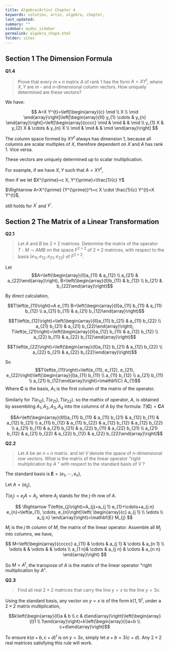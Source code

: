 ```yaml
---
title: Algebra(Artin) Chapter 4
keywords: solution, artin, algebra, chapter,
last_updated: 
summary: ""
sidebar: mydoc_sidebar
permalink: algebra_chap4.html
folder: sites
---
```


<script>
MathJax = {
  tex: {
    inlineMath: [['$', '$'], ['\\(', '\\)']]
  },
  svg: {
    fontCache: 'global'
  }
};
</script>
<script type="text/javascript" id="MathJax-script" async
  src="https://cdn.jsdelivr.net/npm/mathjax@3/es5/tex-svg.js">
</script>


## Section 1 The Dimension Formula
**Q1.4**

> Prove that every $m \times n$ matrix $A$ of rank 1 has the form $A=X Y^{\mathrm{t}}$, where $X, Y$ are $m$ - and $n$-dimensional column vectors. How uniquely determined are these vectors?

We have:

$$
A=X Y^{t}=\left[\begin{array}{c}
\mid \\
X \\
\mid
\end{array}\right]\left[\begin{array}{lll}
y_{1} \cdots & y_{n}
\end{array}\right]=\left[\begin{array}{cccc}
\mid & \mid & & \mid \\
y_{1} X & y_{2} X & \cdots & y_{n} X \\
\mid & \mid & & \mid
\end{array}\right]
$$

The column space formed by $X Y^t$ always has dimension 1, because all columns are scalar multiples of $X,$ therefore dependent on $X$ and $A$ has rank 1. Vice versa.

These vectors are uniquely determined up to scalar multiplication. 

For example, if we have $X, Y$ such that $A=X Y^t$, 

then if we let $X^{\prime}=c X, Y^{\prime}=\frac{1}{c} Y$ 

$\Rightarrow A=X^{\prime} {Y^{\prime}}^t=c X \cdot \frac{1}{c} Y^{t}=X Y^{t}$, 

still holds for $X^{\prime}$ and $Y^{\prime}.$

## Section 2 The Matrix of a Linear Transformation
**Q2.1**

> Let $A$ and $B$ be $2 \times 2$ matrices. Determine the matrix of the operator $T: M \leadsto A M B$ on the space $F^{2 \times 2}$ of $2 \times 2$ matrices, with respect to the basis $\left(e_{11}, e_{12}, e_{21}, e_{22}\right)$ of $F^{2 \times 2}$.

Let $$A=\left(\begin{array}{ll}a_{11} & a_{12} \\ a_{21} & a_{22}\end{array}\right), B=\left(\begin{array}{ll}b_{11} & b_{12} \\ b_{21} & b_{22}\end{array}\right)$$

By direct calculation, 

$$T\left(e_{11}\right)=A e_{11} B=\left(\begin{array}{ll}a_{11} b_{11} & a_{11} b_{12} \\ a_{21} b_{11} & a_{21} b_{12}\end{array}\right)$$

$$T\left(e_{12}\right)=\left(\begin{array}{ll}a_{11} b_{21} & a_{11} b_{22} \\ a_{21} b_{21} & a_{21} b_{22}\end{array}\right), T\left(e_{21}\right)=\left(\begin{array}{ll}a_{12} b_{11} & a_{12} b_{12} \\ a_{22} b_{11} & a_{22} b_{12}\end{array}\right)$$

$$T\left(e_{22}\right)=\left(\begin{array}{ll}a_{12} b_{21} & a_{12} b_{22} \\ a_{22} b_{21} & a_{22} b_{22}\end{array}\right)$$

So $$T\left(e_{11}\right)=\left(e_{11}, e_{12}, e_{21}, e_{22}\right)\left(\begin{array}{l}a_{11} b_{11} \\ a_{11} b_{12} \\ a_{21} b_{11} \\ a_{21} b_{12}\end{array}\right)=\mathbf{C} A_{1}$$
Where $\mathbf{C}$ is the basis, $A_{1}$ is the first column of the matrix of the operator.

Similarly for $T\left(e_{12}\right),T\left(e_{21}\right),T\left(e_{22}\right)$. so the mathix of operator, $A$, is obtained by assembling $A_1,A_2,A_3,A_4$ into the columns of $A$ by the formula: $T(\mathbf{C})=\mathbf{C}A$

$$A=\left(\begin{array}{llll}a_{11} b_{11} & a_{11} b_{21} & a_{12} b_{11} & a_{12} b_{21} \\ a_{11} b_{12} & a_{11} b_{22} & a_{12} b_{12} & a_{12} b_{22} \\ a_{21} b_{11} & a_{21} b_{21} & a_{22} b_{11} & a_{22} b_{21} \\ a_{21} b_{12} & a_{21} b_{22} & a_{22} b_{12} & a_{22} b_{22}\end{array}\right)$$

**Q2.2**

> Let $A$ be an $n \times n$ matrix. and let $V$ denote the space of $n$-dimensional *row* vectors. What is the matrix of the linear operator "right multiplication by $A$ " with respect to the standard basis of $V$ ?

The standard basis is $\mathbf{E}=\left(e_{1}, \cdots, e_{n}\right)$, 

Let $A=\left(a_{i j}\right)$,

$T\left(e_{j}\right)=e_{j} A=A_{j}$, where $A_{j}$ stands for the j-th row of $A$.

$$
\Rightarrow T\left(e_{j}\right)=A_{j}=a_{j 1} e_{1}+\cdots+a_{j n} e_{n}=\left(e_{1}, \cdots, e_{n}\right)\left(
\begin{array}{c}
a_{j 1} \\
\vdots \\
a_{j n}
\end{array}\right)=\mathbf{E} M_{j}
$$

$M_{j}$ is the $j$ th column of $M$, the matrix of the linear operator.
Assemble all $M_{j}$ into columns, we have,

$$
M=\left(\begin{array}{ccccc}
a_{11} & \cdots & a_{j 1} & \cdots & a_{n 1} \\
\vdots & & \vdots & & \vdots \\
a_{1 n}& \cdots & a_{j n} & \cdots & a_{n n}
\end{array}\right)
$$

So $M=A^t$, the transpose of $A$ is the matrix of the linear operator "right multiplication by $A$".

**Q2.3**

> Find all real $2 \times 2$ matrices that carry the line $y=x$ to the line $y=3 x$.

Using the standard basis, any vector on $y=x$ is of the form $k(1,1)^{t}$, under a $2 \times 2$ matrix multiplication,

$$k\left(\begin{array}{ll}a & b \\ c & d\end{array}\right)\left(\begin{array}{l}1 \\ 1\end{array}\right)=k\left(\begin{array}{l}a+b \\ c+d\end{array}\right)$$

To ensure $k(a+b, c+d)^{t}$ is on $y=3x$, simply let $a+b=3(c+d)$. Any $2 \times 2$ real matrices satisfying this rule will work.

